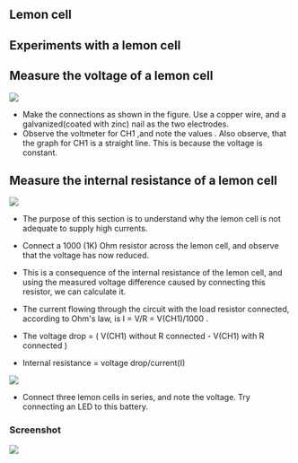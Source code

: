 Lemon cell
---

## Experiments with a lemon cell

## Measure the voltage of a lemon cell

![](file:///android_asset/DOC_HTML/apps/images/schematics/lemon_cell.png@100%|auto)

* Make the connections as shown in the figure. Use a copper wire, and a galvanized(coated with zinc) nail as the two electrodes. 
* Observe the voltmeter for CH1 ,and note the values . Also observe, that the graph for CH1 is a straight line. This is because the voltage is constant.

## Measure the internal resistance of a lemon cell

![](file:///android_asset/DOC_HTML/apps/images/schematics/lemon_cell_ir.png@100%|auto)

* The purpose of this section is to understand why the lemon cell is not adequate to supply high currents.
* Connect a 1000 (1K) Ohm resistor across the lemon cell, and observe that the voltage has now reduced.

* This is a consequence of the internal resistance of the lemon cell, and using the measured voltage difference caused by connecting this resistor, we can calculate it.
* The current flowing through the circuit with the load resistor connected, according to Ohm's law, is I = V/R = V(CH1)/1000 .
* The voltage drop = ( V(CH1) without R connected - V(CH1) with R connected ) 
* Internal resistance = voltage drop/current(I) 
	
![](file:///android_asset/DOC_HTML/apps/images/schematics/lemon_battery.png@100%|auto)

* Connect three lemon cells in series, and note the voltage. Try connecting an LED to this battery.
	
### Screenshot
![](file:///android_asset/DOC_HTML/apps/images/screenshots/lemoncell.png@100%|auto)


